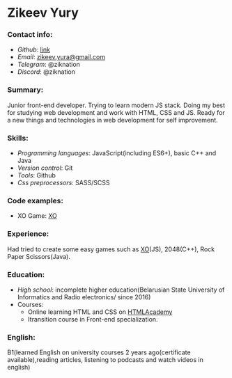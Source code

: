# Zikeev Yury

### Contact info:
* _Github_: [link](https://github.com/ziknation)
* _Email_: zikeev.yura@gmail.com
* _Telegram_: @ziknation
* _Discord_: @ziknation

### Summary:
Junior front-end developer. Trying to learn modern JS stack. Doing my best for studying web development and work with HTML, CSS and JS. Ready for a new things and technologies in web development for self improvement.

### Skills:
* _Programming languages_: JavaScript(including ES6+), basic C++ and Java
* _Version control_: Git
* _Tools_: Github
* _Css preprocessors_: SASS/SCSS

### Code examples:
* XO Game: [XO](https://github.com/ziknation/XO-game-project)

### Experience:
Had tried to create some easy games such as [XO](https://github.com/ziknation/XO-game-project)(JS), 2048(C++), Rock Paper Scissors(Java).

### Education:
* _High school_: incomplete higher education(Belarusian State University of Informatics and Radio electronics/ since 2016)
* Courses: 
    * Online learning HTML and CSS on [HTMLAcademy](https://htmlacademy.ru)
    * Itransition course in Front-end specialization.

### English:
B1(learned English on university courses 2 years ago(certificate available),reading articles, listening to podcasts and watch videos in english)